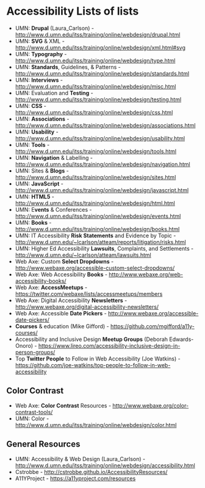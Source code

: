 # Accessibility Lists of lists

- UMN: **Drupal** (Laura_Carlson) - http://www.d.umn.edu/itss/training/online/webdesign/drupal.html
- UMN: **SVG** & XML - http://www.d.umn.edu/itss/training/online/webdesign/xml.html#svg
- UMN: **Typography** - http://www.d.umn.edu/itss/training/online/webdesign/type.html
- UMN: **Standards**, Guidelines, & Patterns - http://www.d.umn.edu/itss/training/online/webdesign/standards.html
- UMN: **Interviews** - http://www.d.umn.edu/itss/training/online/webdesign/misc.html
- UMN: Evaluation and **Testing** - http://www.d.umn.edu/itss/training/online/webdesign/testing.html
- UMN: **CSS** - http://www.d.umn.edu/itss/training/online/webdesign/css.html
- UMN: **Associations** - http://www.d.umn.edu/itss/training/online/webdesign/associations.html
- UMN: **Usability** - http://www.d.umn.edu/itss/training/online/webdesign/usability.html
- UMN: **Tools** - http://www.d.umn.edu/itss/training/online/webdesign/tools.html
- UMN: **Navigation** & Labelling - http://www.d.umn.edu/itss/training/online/webdesign/navigation.html
- UMN: Sites & **Blogs** - http://www.d.umn.edu/itss/training/online/webdesign/sites.html
- UMN: **JavaScript** - http://www.d.umn.edu/itss/training/online/webdesign/javascript.html
- UMN: **HTML5** - http://www.d.umn.edu/itss/training/online/webdesign/html.html
- UMN: E**vents** & Conferences - http://www.d.umn.edu/itss/training/online/webdesign/events.html
- UMN: **Books** - http://www.d.umn.edu/itss/training/online/webdesign/books.html
- UMN: IT Accessibility **Risk Statements** and Evidence by Topic - http://www.d.umn.edu/~lcarlson/atteam/reports/litigation/risks.html
- UMN: Higher Ed Accessibility **Lawsuits**, Complaints, and Settlements - http://www.d.umn.edu/~lcarlson/atteam/lawsuits.html
- Web Axe: Custom **Select Dropdowns** - http://www.webaxe.org/accessible-custom-select-dropdowns/
- Web Axe: Web Accessibility **Books** - http://www.webaxe.org/web-accessibility-books/
- Web Axe: **AccessMeetups** - https://twitter.com/webaxe/lists/accessmeetups/members
- Web Axe: Digital Accessibility **Newsletters** - http://www.webaxe.org/digital-accessibility-newsletters/
- Web Axe: Accessible **Date Pickers** - http://www.webaxe.org/accessible-date-pickers/
- **Courses** & education (Mike Gifford) - https://github.com/mgifford/a11y-courses/
- Accessibility and Inclusive Design **Meetup Groups** (Deborah Edwards-Onoro) - https://www.lireo.com/accessibility-inclusive-design-in-person-groups/
- Top **Twitter People** to Follow in Web Accessibility (Joe Watkins) - https://github.com/joe-watkins/top-people-to-follow-in-web-accessibility

## Color Contrast
- Web Axe: **Color Contrast** Resources - http://www.webaxe.org/color-contrast-tools/
- UMN: Color - http://www.d.umn.edu/itss/training/online/webdesign/color.html

## General Resources

- UMN: Accessibility & Web Design (Laura_Carlson) - http://www.d.umn.edu/itss/training/online/webdesign/accessibility.html
- Cstrobbe - http://cstrobbe.github.io/AccessibilityResources/
- A11YProject - https://a11yproject.com/resources
